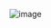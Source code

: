 ![image](https://github.com/arefin05/Pear-Pro/assets/103961224/3f65c6b9-104d-4e08-9abc-338a93ea295f)

